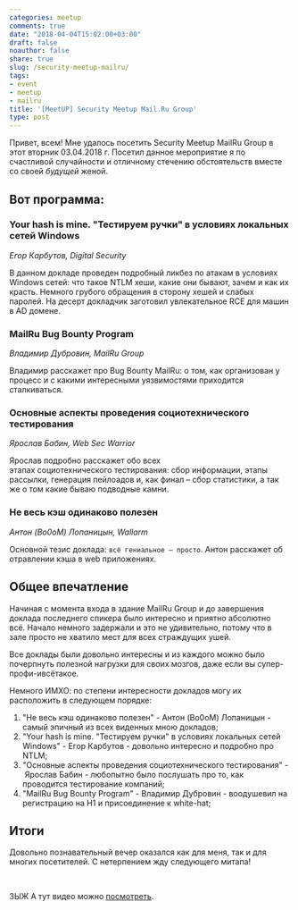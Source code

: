 ```yaml
---
categories: meetup
comments: true
date: "2018-04-04T15:02:00+03:00"
draft: false
noauthor: false
share: true
slug: /security-meetup-mailru/
tags:
- event
- meetup
- mailru
title: '[MeetUP] Security Meetup Mail.Ru Group'
type: post
---
```


Привет, всем! Мне удалось посетить Security Meetup MailRu Group в этот вторник 03.04.2018 г. Посетил данное мероприятие я по счастливой случайности и отличному стечению обстоятельств вместе со своей *будущей* женой.

## **Вот программа**:

### **Your hash is mine. "Тестируем ручки" в условиях локальных сетей Windows**

*Егор Карбутов, Digital Security*

В данном докладе проведен подробный ликбез по атакам в условиях Windows сетей: что такое NTLM хеши, какие они бывают, зачем и как их красть. Немного грубого обращения в сторону хешей и слабых паролей. На десерт докладчик заготовил увлекательное RCE для машин в AD домене.

### **MailRu Bug Bounty Program**

*Владимир Дубровин, MailRu Group*

Владимир расскажет про Bug Bounty MailRu: о том, как организован у процесс и с какими интересными уязвимостями приходится сталкиваться.

### **Основные аспекты проведения социотехнического тестирования**

*Ярослав Бабин, Web Sec Warrior*

Ярослав подробно расскажет обо всех этапах социотехнического тестирования: сбор информации, этапы рассылки, генерация пейлоадов и, как финал – сбор статистики, а так же о том какие бываю подводные камни.

### **Не весь кэш одинаково полезен**

*Антон (Bo0oM) Лопаницын, Wallarm*

Основной тезис доклада: `всё гениальное – просто`. Антон расскажет об отравлении кэша в web приложениях.

## **Общее впечатление**

Начиная с момента входа в здание MailRu Group и до завершения доклада последнего спикера было интересно и приятно абсолютно всё. Начало немного задержали и это не удивительно, потому что в зале просто не хватило мест для всех страждущих ушей.

Все доклады были довольно интересны и из каждого можно было почерпнуть полезной нагрузки для своих мозгов, даже если вы супер-профи-ивсётакое.

Немного ИМХО: по степени интересности докладов могу их расположить в следующем порядке:

1. "Не весь кэш одинаково полезен" - Антон (Bo0oM) Лопаницын - самый эпичный из всех виденных мною докладов;
2. "Your hash is mine. "Тестируем ручки" в условиях локальных сетей Windows" - Егор Карбутов - довольно интересно и подробно про NTLM;
3. "Основные аспекты проведения социотехнического тестирования" - Ярослав Бабин - любопытно было послушать про то, как проводится тестирование компаний;
4. "MailRu Bug Bounty Program" - Владимир Дубровин - воодушевил на регистрацию на H1 и присоединение к white-hat;

## **Итоги**

Довольно познавательный вечер оказался как для меня, так и для многих посетителей. С нетерпением жду следующего митапа!

 

ЗЫЖ А тут видео можно [посмотреть](https://www.youtube.com/watch?v=Qw7pvsCTank).
